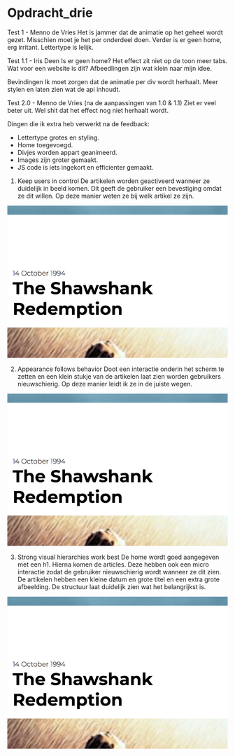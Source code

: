 # Opdracht_drie



Test 1 - Menno de Vries
Het is jammer dat de animatie op het geheel wordt gezet. Misschien moet je het per onderdeel doen.
Verder is er geen home, erg irritant. Lettertype is lelijk.

Test 1.1 - Iris Deen
Is er geen home? Het effect zit niet op de toon meer tabs. Wat voor een website is dit? Afbeedlingen zijn wat klein naar mijn idee.

Bevindingen
Ik moet zorgen dat de animatie per div wordt herhaalt. Meer stylen en laten zien wat de api inhoudt.



Test 2.0 - Menno de Vries (na de aanpassingen van 1.0 & 1.1)
Ziet er veel beter uit. Wel shit dat het effect nog niet herhaalt wordt.



Dingen die ik extra heb verwerkt na de feedback:
- Lettertype grotes en styling.
- Home toegevoegd.
- Divjes worden appart geanimeerd.
- Images zijn groter gemaakt.
- JS code is iets ingekort en efficienter gemaakt.


1. Keep users in control
  De artikelen worden geactiveerd wanneer ze duidelijk in beeld komen. Dit geeft de gebruiker een bevestiging omdat ze dit willen. Op deze manier weten ze bij welk artikel ze zijn.

  ![alt text](https://github.com/peet9090/Opdracht_drie/blob/master/img/30118177_1912138322189791_1029869357_n.png?raw=true)

2. Appearance follows behavior
  Doot een interactie onderin het scherm te zetten en een klein stukje van de artikelen laat zien worden gebruikers nieuwschierig. Op deze manier leidt ik ze in de juiste wegen.

  ![alt text](https://github.com/peet9090/Opdracht_drie/blob/master/img/30118177_1912138322189791_1029869357_n.png?raw=true)

3. Strong visual hierarchies work best
  De home wordt goed aangegeven met een h1. Hierna komen de articles. Deze hebben ook een micro interactie zodat de gebruiker nieuwschierig wordt wanneer ze dit zien. De artikelen hebben een kleine datum en grote titel en een extra grote afbeelding. De structuur laat duidelijk zien wat het belangrijkst is.

  ![alt text](https://github.com/peet9090/Opdracht_drie/blob/master/img/30118177_1912138322189791_1029869357_n.png?raw=true)
